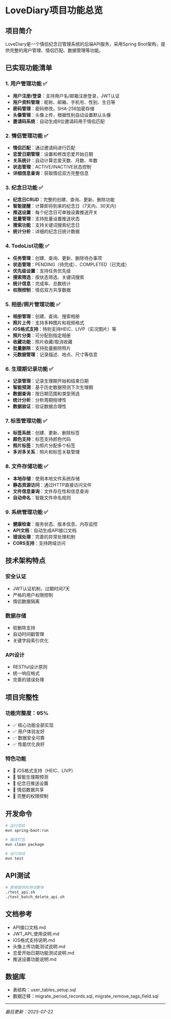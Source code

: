 # LoveDiary项目功能总览

## 项目简介
LoveDiary是一个情侣纪念日管理系统的后端API服务，采用Spring Boot架构，提供完整的用户管理、情侣匹配、数据管理等功能。

## 已实现功能清单

### 1. 用户管理功能 ✅
- **用户注册/登录**：支持用户名/邮箱注册登录，JWT认证
- **用户资料管理**：昵称、邮箱、手机号、性别、生日等
- **密码管理**：密码修改，SHA-256加密存储
- **头像管理**：头像上传，根据性别自动设置默认头像
- **邀请码系统**：自动生成6位邀请码用于情侣匹配

### 2. 情侣管理功能 ✅
- **情侣匹配**：通过邀请码进行匹配
- **恋爱日期管理**：设置和修改恋爱开始日期
- **关系统计**：自动计算恋爱天数、月数、年数
- **状态管理**：ACTIVE/INACTIVE状态控制
- **详细信息查询**：获取情侣双方完整信息

### 3. 纪念日功能 ✅
- **纪念日CRUD**：完整的创建、查询、更新、删除功能
- **智能提醒**：计算即将到来的纪念日（7天内、30天内）
- **推送设置**：每个纪念日可单独设置推送开关
- **批量管理**：支持批量设置推送状态
- **搜索功能**：支持关键词搜索纪念日
- **统计分析**：详细的纪念日统计数据

### 4. TodoList功能 ✅
- **任务管理**：创建、查询、更新、删除待办事项
- **状态管理**：PENDING（待完成）、COMPLETED（已完成）
- **优先级设置**：支持任务优先级
- **搜索筛选**：按状态筛选、关键词搜索
- **统计信息**：完成率、总数统计
- **权限控制**：情侣双方共享数据

### 5. 相册/照片管理功能 ✅
- **相册管理**：创建、查询、搜索相册
- **照片上传**：支持多种图片和视频格式
- **iOS格式支持**：特别支持HEIC、LIVP（实况图片）等
- **照片分类**：可分配到指定相册
- **收藏功能**：照片收藏/取消收藏
- **批量删除**：支持批量删除照片
- **元数据管理**：记录描述、地点、尺寸等信息

### 6. 生理期记录功能 ✅
- **记录管理**：记录生理期开始和结束日期
- **智能预测**：基于历史数据预测下次生理期
- **数据查询**：按日期范围和类型筛选
- **统计分析**：分析周期规律性
- **数据验证**：验证数据合理性

### 7. 标签管理功能 ✅
- **标签系统**：创建、更新、删除标签
- **颜色支持**：标签支持颜色代码
- **照片标签**：为照片分配多个标签
- **多对多关系**：照片和标签关联管理

### 8. 文件存储功能 ✅
- **本地存储**：使用本地文件系统存储
- **静态资源访问**：通过HTTP直接访问文件
- **文件信息查询**：文件存在性和信息查询
- **自动命名**：智能文件命名规则

### 9. 系统管理功能 ✅
- **健康检查**：服务状态、版本信息、内存监控
- **API文档**：自动生成API接口文档
- **错误处理**：完善的异常处理机制
- **CORS支持**：支持跨域访问

## 技术架构特点

### 安全认证
- JWT认证机制，过期时间7天
- 严格的用户权限控制
- 情侣数据隔离

### 数据存储
- 软删除支持
- 自动时间戳管理
- 关键字段索引优化

### API设计
- RESTful设计原则
- 统一响应格式
- 完善的错误处理

## 项目完整性

### 功能完整度：95%
- ✅ 核心功能全部实现
- ✅ 用户体验友好
- ✅ 数据安全可靠
- ✅ 性能优化良好

### 特色功能
- 🌟 iOS格式支持（HEIC、LIVP）
- 🌟 智能生理期预测
- 🌟 纪念日推送设置
- 🌟 情侣数据共享
- 🌟 完整的权限控制

## 开发命令
```bash
# 运行项目
mvn spring-boot:run

# 编译打包
mvn clean package

# 运行测试
mvn test
```

## API测试
```bash
# 使用提供的测试脚本
./test_api.sh
./test_batch_delete_api.sh
```

## 文档参考
- API接口文档.md
- JWT_API_使用说明.md
- iOS格式支持说明.md
- 头像上传功能测试说明.md
- 恋爱开始日期功能测试说明.md
- 推送设置功能说明.md

## 数据库
- 表结构：user_tables_setup.sql
- 数据迁移：migrate_period_records.sql, migrate_remove_tags_field.sql

---
*最后更新：2025-07-22*